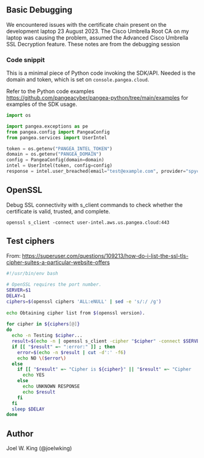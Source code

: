 ## Basic Debugging

We encountered issues with the certificate chain present on the development laptop 23 August 2023. The Cisco Umbrella Root CA on my laptop was causing the problem, assumed the Advanced Cisco Umbrella SSL Decryption feature. These notes are from the debugging session

### Code snippit

This is a minimal piece of Python code invoking the SDK/API. Needed is the domain and token, which is set on `console.pangea.cloud`.

Refer to the Python code examples <https://github.com/pangeacyber/pangea-python/tree/main/examples> for examples of the SDK usage.

```python
import os

import pangea.exceptions as pe
from pangea.config import PangeaConfig
from pangea.services import UserIntel

token = os.getenv("PANGEA_INTEL_TOKEN")
domain = os.getenv("PANGEA_DOMAIN")
config = PangeaConfig(domain=domain)
intel = UserIntel(token, config=config)
response = intel.user_breached(email="test@example.com", provider="spycloud", verbose=False, raw=True)
```

## OpenSSL

Debug SSL connectivity with s_client commands to check whether the certificate is valid, trusted, and complete.

`openssl s_client -connect user-intel.aws.us.pangea.cloud:443`

## Test ciphers

From: <https://superuser.com/questions/109213/how-do-i-list-the-ssl-tls-cipher-suites-a-particular-website-offers>

```bash
#!/usr/bin/env bash
    
# OpenSSL requires the port number.
SERVER=$1
DELAY=1
ciphers=$(openssl ciphers 'ALL:eNULL' | sed -e 's/:/ /g')
    
echo Obtaining cipher list from $(openssl version).
    
for cipher in ${ciphers[@]}
do
  echo -n Testing $cipher...
  result=$(echo -n | openssl s_client -cipher "$cipher" -connect $SERVER 2>&1)
  if [[ "$result" =~ ":error:" ]] ; then
    error=$(echo -n $result | cut -d':' -f6)
    echo NO \($error\)
  else
    if [[ "$result" =~ "Cipher is ${cipher}" || "$result" =~ "Cipher    :" ]] ; then
      echo YES
    else
      echo UNKNOWN RESPONSE
      echo $result
    fi
  fi
  sleep $DELAY
done
```

## Author 

Joel W. King (@joelwking)
